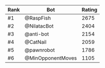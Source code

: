 Rank|Bot|Rating
---|---|---
#1|@RaspFish|2675
#2|@NilatacBot|2404
#3|@anti-bot|2154
#4|@CatNail|2059
#5|@pawnrobot|1786
#6|@MinOpponentMoves|1105
